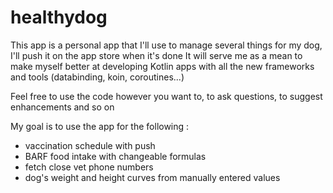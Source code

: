 # healthydog

This app is a personal app that I'll use to manage several things for my dog, I'll push it on the app store when it's done
It will serve me as a mean to make myself better at developing Kotlin apps with all the new frameworks and tools (databinding, koin, coroutines...)

Feel free to use the code however you want to, to ask questions, to suggest enhancements and so on

My goal is to use the app for the following :

- vaccination schedule with push
- BARF food intake with changeable formulas
- fetch close vet phone numbers 
- dog's weight and height curves from manually entered values